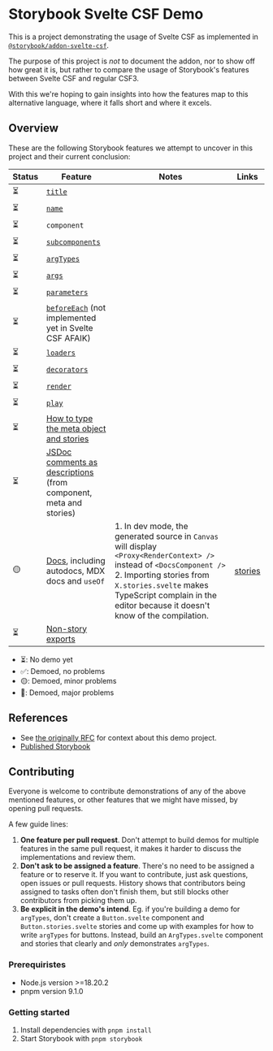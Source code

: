 # Storybook Svelte CSF Demo

This is a project demonstrating the usage of Svelte CSF as implemented in [`@storybook/addon-svelte-csf`](https://github.com/storybookjs/addon-svelte-csf).

The purpose of this project is _not_ to document the addon, nor to show off how great it is, but rather to compare the usage of Storybook's features between Svelte CSF and regular CSF3.

With this we're hoping to gain insights into how the features map to this alternative language, where it falls short and where it excels.

## Overview

These are the following Storybook features we attempt to uncover in this project and their current conclusion:

| Status | Feature | Notes | Links |
| ------ | ------- | ------- | ------- |
| ⏳ | [`title`](https://storybook.js.org/docs/writing-stories/naming-components-and-hierarchy#naming-stories) |  |  |
| ⏳ | [`name`](https://storybook.js.org/docs/writing-stories#rename-stories) |  |  |
| ⏳ | `component` |  |  |
| ⏳ | [`subcomponents`](https://storybook.js.org/docs/writing-stories/stories-for-multiple-components) |  |  |
| ⏳ | [`argTypes`](https://storybook.js.org/docs/api/arg-types#argtypes) |  |  |
| ⏳ | [`args`](https://storybook.js.org/docs/writing-stories/args) |  |  |
| ⏳ | [`parameters`](https://storybook.js.org/docs/writing-stories/parameters) |  |  |
| ⏳ | [`beforeEach`](https://storybook.js.org/docs/8.1/writing-stories/mocking-modules#using-mocked-modules-in-stories) (not implemented yet in Svelte CSF AFAIK) |  |  |
| ⏳ | [`loaders`](https://storybook.js.org/docs/writing-stories/loaders) |  |  |
| ⏳ | [`decorators`](https://storybook.js.org/docs/writing-stories/decorators) |  |  |
| ⏳ | [`render`](https://storybook.js.org/docs/api/csf#custom-render-functions) |  |  |
| ⏳ | [`play`](https://storybook.js.org/docs/writing-stories/play-function) |  |  |
| ⏳ | [How to type the meta object and stories](https://storybook.js.org/docs/writing-stories/typescript) |  |  |
| ⏳ | [JSDoc comments as descriptions](https://storybook.js.org/docs/api/doc-block-description#writing-descriptions) (from component, meta and stories) |  |  |
| 🟡 | [Docs](https://storybook.js.org/docs/writing-docs/mdx), including autodocs, MDX docs and `useOf` | 1. In dev mode, the generated source in `Canvas` will display `<Proxy<RenderContext> />` instead of `<DocsComponent />` 2. Importing stories from `X.stories.svelte` makes TypeScript complain in the editor because it doesn't know of the compilation. | [stories](https://main--663faba8e103e55dccd640dc.chromatic.com/?path=/docs/docs) |
| ⏳ | [Non-story exports](https://storybook.js.org/docs/api/csf#non-story-exports) |  |  |

- ⏳: No demo yet
- ✅: Demoed, no problems
- 🟡: Demoed, minor problems
- 🔴: Demoed, major problems

## References

- See [the originally RFC](https://github.com/storybookjs/storybook/discussions/27092) for context about this demo project.
- [Published Storybook](https://main--663faba8e103e55dccd640dc.chromatic.com)

## Contributing

Everyone is welcome to contribute demonstrations of any of the above mentioned features, or other features that we might have missed, by opening pull requests.

A few guide lines:

1. **One feature per pull request**. Don't attempt to build demos for multiple features in the same pull request, it makes it harder to discuss the implementations and review them.
2. **Don't ask to be assigned a feature**. There's no need to be assigned a feature or to reserve it. If you want to contribute, just ask questions, open issues or pull requests. History shows that contributors being assigned to tasks often don't finish them, but still blocks other contributors from picking them up.
3. **Be explicit in the demo's intend**. Eg. if you're building a demo for `argTypes`, don't create a `Button.svelte` component and `Button.stories.svelte` stories and come up with examples for how to write `argTypes` for buttons. Instead, build an `ArgTypes.svelte` component and stories that clearly and _only_ demonstrates `argTypes`.

### Prerequiristes

- Node.js version >=18.20.2
- pnpm version 9.1.0

### Getting started

1. Install dependencies with `pnpm install`
2. Start Storybook with `pnpm storybook`
